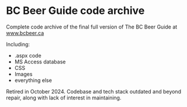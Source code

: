 # BC Beer Guide code archive
Complete code archive of the final full version of The BC Beer Guide at www.bcbeer.ca 

Including:

* .aspx code
* MS Access database
* CSS 
* Images
* everything else

Retired in October 2024. Codebase and tech stack outdated and beyond repair, along with lack of interest in maintaining. 
